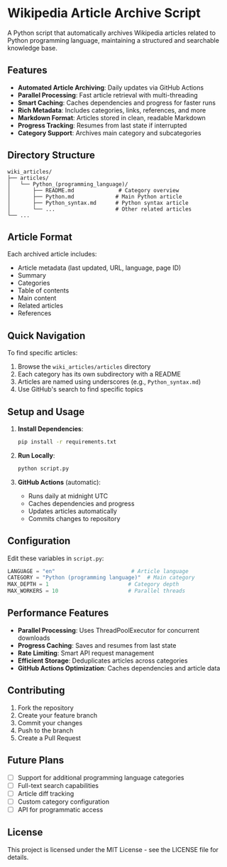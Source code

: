 # Wikipedia Article Archive Script

A Python script that automatically archives Wikipedia articles related to Python programming language, maintaining a structured and searchable knowledge base.

## Features

- **Automated Article Archiving**: Daily updates via GitHub Actions
- **Parallel Processing**: Fast article retrieval with multi-threading
- **Smart Caching**: Caches dependencies and progress for faster runs
- **Rich Metadata**: Includes categories, links, references, and more
- **Markdown Format**: Articles stored in clean, readable Markdown
- **Progress Tracking**: Resumes from last state if interrupted
- **Category Support**: Archives main category and subcategories

## Directory Structure

```
wiki_articles/
├── articles/
│   └── Python_(programming_language)/
│       ├── README.md              # Category overview
│       ├── Python.md             # Main Python article
│       ├── Python_syntax.md      # Python syntax article
│       └── ...                   # Other related articles
└── ...
```

## Article Format

Each archived article includes:
- Article metadata (last updated, URL, language, page ID)
- Summary
- Categories
- Table of contents
- Main content
- Related articles
- References

## Quick Navigation

To find specific articles:
1. Browse the `wiki_articles/articles` directory
2. Each category has its own subdirectory with a README
3. Articles are named using underscores (e.g., `Python_syntax.md`)
4. Use GitHub's search to find specific topics

## Setup and Usage

1. **Install Dependencies**:
   ```bash
   pip install -r requirements.txt
   ```

2. **Run Locally**:
   ```bash
   python script.py
   ```

3. **GitHub Actions** (automatic):
   - Runs daily at midnight UTC
   - Caches dependencies and progress
   - Updates articles automatically
   - Commits changes to repository

## Configuration

Edit these variables in `script.py`:
```python
LANGUAGE = "en"                        # Article language
CATEGORY = "Python (programming language)"  # Main category
MAX_DEPTH = 1                         # Category depth
MAX_WORKERS = 10                      # Parallel threads
```

## Performance Features

- **Parallel Processing**: Uses ThreadPoolExecutor for concurrent downloads
- **Progress Caching**: Saves and resumes from last state
- **Rate Limiting**: Smart API request management
- **Efficient Storage**: Deduplicates articles across categories
- **GitHub Actions Optimization**: Caches dependencies and article data

## Contributing

1. Fork the repository
2. Create your feature branch
3. Commit your changes
4. Push to the branch
5. Create a Pull Request

## Future Plans

- [ ] Support for additional programming language categories
- [ ] Full-text search capabilities
- [ ] Article diff tracking
- [ ] Custom category configuration
- [ ] API for programmatic access

## License

This project is licensed under the MIT License - see the LICENSE file for details.
